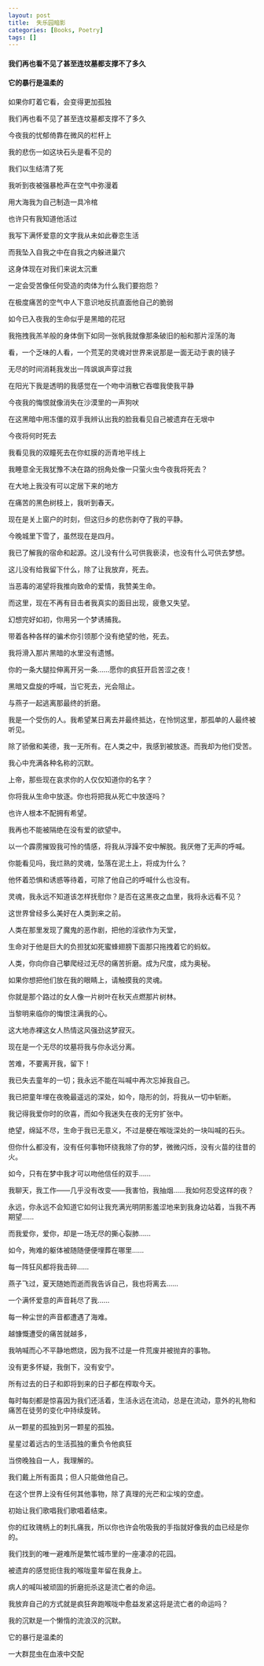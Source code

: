 ```yaml
---
layout: post
title:  失乐园暗影
categories: [Books, Poetry]
tags: []
---
```

#### 我们再也看不见了甚至连坟墓都支撑不了多久
#### 它的暴行是温柔的
<!-- more -->
如果你盯着它看，会变得更加孤独

我们再也看不见了甚至连坟墓都支撑不了多久

今夜我的忧郁倚靠在微风的栏杆上

我的悲伤一如这块石头是看不见的

我们以生结清了死

我听到夜被强暴枪声在空气中弥漫着

用大海我为自己制造一具冷棺

也许只有我知道他活过

我写下满怀爱意的文字我从未如此眷恋生活

而我坠入自我之中在自我之内躲进巢穴

这身体现在对我们来说太沉重

一定会受苦像任何受造的肉体为什么我们要抱怨？

在极度痛苦的空气中人下意识地反抗直面他自己的脆弱

如今已入夜我的生命似乎是黑暗的花冠

我拖拽我羔羊般的身体倒下如同一张帆我就像那条破旧的船和那片淫荡的海

看，一个乏味的人看，一个荒芜的灵魂对世界来说那是一面无动于衷的镜子

无尽的时间消耗我发出一阵飒飒声穿过我

在阳光下我是透明的我感觉在一个吻中消散它吞噬我使我平静

今夜我的悔恨就像消失在沙漠里的一声狗吠

在这黑暗中用冻僵的双手我辨认出我的脸我看见自己被遗弃在无垠中

今夜将何时死去

我看见我的双瞳死去在你虹膜的沥青地平线上

我睡意全无我犹豫不决在路的拐角处像一只萤火虫今夜我将死去？

在大地上我没有可以定居下来的地方

在痛苦的黑色树枝上，我听到春天。

现在是关上窗户的时刻，但这归乡的悲伤剥夺了我的平静。

今晚城里下雪了，虽然现在是四月。

我已了解我的宿命和起源。这儿没有什么可供我亵渎，也没有什么可供去梦想。

这儿没有给我留下什么，除了让我放弃，死去。

当恶毒的渴望将我推向致命的爱情，我赞美生命。

而这里，现在不再有目击者我真实的面目出现，疲惫又失望。

幻想完好如初，你用另一个梦诱捕我。

带着各种各样的骗术你引领那个没有绝望的他，死去。

我将滑入那片黑暗的水里没有遗憾。

你的一条大腿拉伸离开另一条……愿你的疯狂开启苦涩之夜！

黑暗又盘旋的呼喊，当它死去，光会阻止。

与燕子一起逃离那最终的折磨。

我是一个受伤的人。我希望某日离去并最终抵达，在怜悯这里，那孤单的人最终被听见。

除了骄傲和美德，我一无所有。在人类之中，我感到被放逐。而我却为他们受苦。

我心中充满各种名称的沉默。

上帝，那些现在哀求你的人仅仅知道你的名字？

你将我从生命中放逐。你也将把我从死亡中放逐吗？

也许人根本不配拥有希望。

我再也不能被隔绝在没有爱的欲望中。

以一个霹雳摧毁我可怜的情感，将我从浮躁不安中解脱。我厌倦了无声的呼喊。

你能看见吗，我烂熟的灵魂，坠落在泥土上，将成为什么？

他怀着恐惧和诱惑等待着，可除了他自己的呼喊什么也没有。

灵魂，我永远不知道该怎样抚慰你？是否在这黑夜之血里，我将永远看不见？

这世界曾经多么美好在人类到来之前。

人类在那里发现了魔鬼的恶作剧，把他的淫欲作为天堂，

生命对于他是巨大的负担犹如死蜜蜂翅膀下面那只拖拽着它的蚂蚁。

人类，你向你自己攀爬经过无尽的痛苦折磨。成为尺度，成为奥秘。

如果你想把他们放在我的眼睛上，请触摸我的灵魂。

你就是那个路过的女人像一片树叶在秋天点燃那片树林。

当黎明来临你的悔恨注满我的心。

这大地赤裸这女人热情这风强劲这梦寂灭。

现在是一个无尽的坟墓将我与你永远分离。

苦难，不要离开我，留下！

我已失去童年的一切；我永远不能在叫喊中再次忘掉我自己。

我已把童年埋在夜晚最遥远的深处，如今，隐形的剑，将我从一切中斩断。

我记得我爱你时的欣喜，而如今我迷失在夜的无穷扩张中。

绝望，绵延不尽，生命于我已无意义，不过是梗在喉咙深处的一块叫喊的石头。

但你什么都没有，没有任何事物环绕我除了你的梦，微微闪烁，没有火苗的往昔的火。

如今，只有在梦中我才可以吻他信任的双手……

我聊天，我工作——几乎没有改变——我害怕，我抽烟……我如何忍受这样的夜？

永远，你永远不会知道它如何让我充满光明阴影羞涩地来到我身边站着，当我不再期望……

而我爱你，爱你，却是一场无尽的撕心裂肺……

如今，殉难的躯体被随随便便埋葬在哪里……

每一阵狂风都将我击碎……

燕子飞过，夏天随她而逝而我告诉自己，我也将离去……

一个满怀爱意的声音耗尽了我……

每一种尘世的声音都遭遇了海难。

越慷慨遭受的痛苦就越多，

我呐喊而心不平静地燃烧，因为我不过是一件荒废并被抛弃的事物。

没有更多怀疑，我倒下，没有安宁。

所有过去的日子和即将到来的日子都在榨取今天。

每时每刻都是惊喜因为我们还活着，生活永远在流动，总是在流动，意外的礼物和痛苦在徒劳的变化中持续旋转。

从一颗星的孤独到另一颗星的孤独。

星星过着远古的生活孤独的重负令他疯狂

当傍晚独自一人，我理解的。

我们戴上所有面具；但人只能做他自己。

在这个世界上没有任何其他事物，除了真理的光芒和尘埃的空虚。

初始让我们歌唱我们歌唱着结束。

你的红玫瑰柄上的刺扎痛我，所以你也许会吮吸我的手指就好像我的血已经是你的。

我们找到的唯一避难所是繁忙城市里的一座凄凉的花园。

被遗弃的感觉扼住我的喉咙童年留在我身上。

病人的喊叫被顽固的折磨扼杀这是流亡者的命运。

我放弃自己的方式就是疯狂奔跑喉咙中愈益发紧这将是流亡者的命运吗？

我的沉默是一个懒惰的流浪汉的沉默。

它的暴行是温柔的

一大群昆虫在血液中交配
